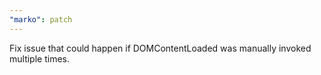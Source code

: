 ```yaml
---
"marko": patch
---
```


Fix issue that could happen if DOMContentLoaded was manually invoked multiple times.
